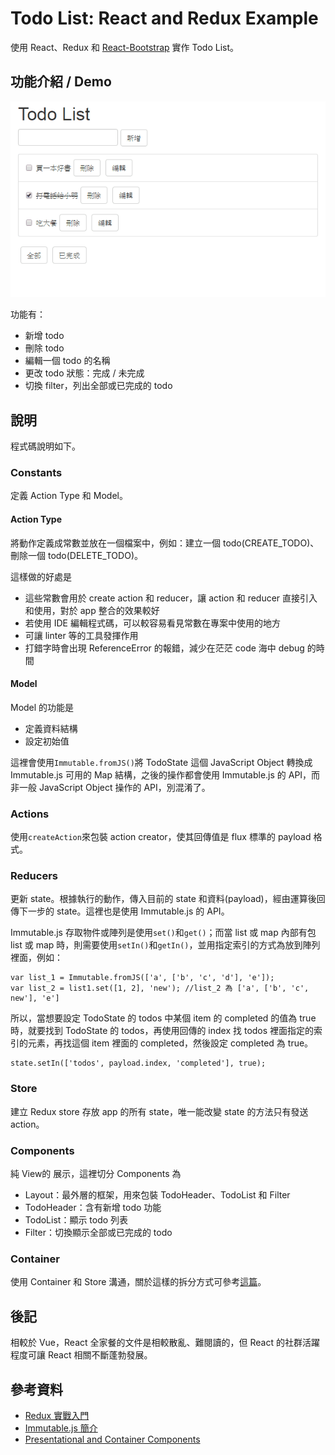 # Todo List: React and Redux Example
使用 React、Redux 和 [React-Bootstrap](https://react-bootstrap.github.io) 實作 Todo List。

## 功能介紹 / Demo
![Todo List -  React and Redux Example](demo.gif)

功能有：

- 新增 todo
- 刪除 todo
- 編輯一個 todo 的名稱
- 更改 todo 狀態：完成 / 未完成
- 切換 filter，列出全部或已完成的 todo

## 說明
程式碼說明如下。

### Constants
定義 Action Type 和 Model。

#### Action Type
將動作定義成常數並放在一個檔案中，例如：建立一個 todo(CREATE_TODO)、刪除一個 todo(DELETE_TODO)。

這樣做的好處是

- 這些常數會用於 create action 和 reducer，讓 action 和 reducer 直接引入和使用，對於 app 整合的效果較好
- 若使用 IDE 編輯程式碼，可以較容易看見常數在專案中使用的地方
- 可讓 linter 等的工具發揮作用
- 打錯字時會出現 ReferenceError 的報錯，減少在茫茫 code 海中 debug 的時間

#### Model
Model 的功能是

- 定義資料結構
- 設定初始值

這裡會使用`Immutable.fromJS()`將 TodoState 這個 JavaScript Object 轉換成 Immutable.js 可用的 Map 結構，之後的操作都會使用 Immutable.js 的 API，而非一般 JavaScript Object 操作的 API，別混淆了。

### Actions
使用`createAction`來包裝 action creator，使其回傳值是 flux 標準的 payload 格式。

### Reducers
更新 state。根據執行的動作，傳入目前的 state 和資料(payload)，經由運算後回傳下一步的 state。這裡也是使用 Immutable.js 的 API。

Immutable.js 存取物件或陣列是使用`set()`和`get()`；而當 list 或 map 內部有包 list 或 map 時，則需要使用`setIn()`和`getIn()`，並用指定索引的方式為放到陣列裡面，例如：

    var list_1 = Immutable.fromJS(['a', ['b', 'c', 'd'], 'e']);
    var list_2 = list1.set([1, 2], 'new'); //list_2 為 ['a', ['b', 'c', new'], 'e']

所以，當想要設定 TodoState 的 todos 中某個 item 的 completed 的值為 true 時，就要找到 TodoState 的 todos，再使用回傳的 index 找 todos 裡面指定的索引的元素，再找這個 item 裡面的 completed，然後設定 completed 為 true。

    state.setIn(['todos', payload.index, 'completed'], true);

### Store
建立 Redux store 存放 app 的所有 state，唯一能改變 state 的方法只有發送 action。

### Components
純 View的 展示，這裡切分 Components 為

- Layout：最外層的框架，用來包裝 TodoHeader、TodoList 和 Filter
- TodoHeader：含有新增 todo 功能
- TodoList：顯示 todo 列表
- Filter：切換顯示全部或已完成的 todo

### Container
使用 Container 和 Store 溝通，關於這樣的拆分方式可參考[這篇](https://medium.com/@dan_abramov/smart-and-dumb-components-7ca2f9a7c7d0#.nr2ds9lyk)。

## 後記
相較於 Vue，React 全家餐的文件是相較散亂、難閱讀的，但 React 的社群活躍程度可讓 React 相關不斷蓬勃發展。

## 參考資料
- [Redux 實戰入門](https://github.com/kdchang/reactjs101/blob/master/Ch07/react-redux-real-world-example.md)
- [Immutable.js 簡介](https://rhadow.github.io/2015/05/10/flux-immutable)
- [Presentational and Container Components](https://medium.com/@dan_abramov/smart-and-dumb-components-7ca2f9a7c7d0#.nr2ds9lyk)
